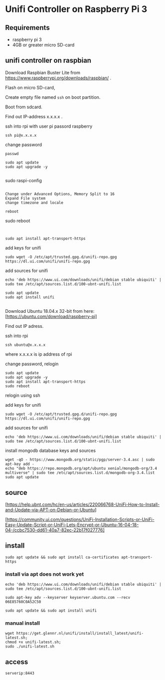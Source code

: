 # Unifi Controller on Raspberry Pi 3

## Requirements

* raspberry pi 3
* 4GB or greater micro SD-card

## unifi controller on raspbian

Download Raspbian Buster Lite from https://www.raspberrypi.org/downloads/raspbian/ .

Flash on micro SD-card,

Create empty file named `ssh` on boot partition.

Boot from sdcard.

Find out IP-address x.x.x.x .

ssh into rpi with user pi passord raspberry

```
ssh pi@x.x.x.x
```

change password
```
passwd
```

```
sudo apt update
sudo apt upgrade -y


```
sudo raspi-config
```

Change under Advanced Options, Memory Split to 16
Expand File system
change timezone and locale

reboot
```
sudo reboot
```


sudo apt install apt-transport-https

```
add keys for unifi
```
sudo wget -O /etc/apt/trusted.gpg.d/unifi-repo.gpg https://dl.ui.com/unifi/unifi-repo.gpg 
```

add sources for unifi

```
echo 'deb https://www.ui.com/downloads/unifi/debian stable ubiquiti' | sudo tee /etc/apt/sources.list.d/100-ubnt-unifi.list
```


```
sudo apt update
sudo apt install unifi
```


##
Download Ubuntu 18.04.x 32-bit from here: [https://ubuntu.com/download/raspberry-pi]

Find out IP adress.

ssh into rpi
``` 
ssh ubuntu@x.x.x.x
```
where x.x.x.x is ip address of rpi

change password, relogin

```
sudo apt update
sudo apt upgrade -y
sudo apt install apt-transport-https
sudo reboot
```

relogin using ssh

add keys for unifi
```
sudo wget -O /etc/apt/trusted.gpg.d/unifi-repo.gpg https://dl.ui.com/unifi/unifi-repo.gpg 
```

add sources for unifi

```
echo 'deb https://www.ui.com/downloads/unifi/debian stable ubiquiti' | sudo tee /etc/apt/sources.list.d/100-ubnt-unifi.list
```

install mongodb database keys and sources
```
wget -qO - https://www.mongodb.org/static/pgp/server-3.4.asc | sudo apt-key add -
echo "deb https://repo.mongodb.org/apt/ubuntu xenial/mongodb-org/3.4 multiverse" | sudo tee /etc/apt/sources.list.d/mongodb-org-3.4.list
sudo apt update
```

## source
[https://help.ubnt.com/hc/en-us/articles/220066768-UniFi-How-to-Install-and-Update-via-APT-on-Debian-or-Ubuntu]

[https://community.ui.com/questions/UniFi-Installation-Scripts-or-UniFi-Easy-Update-Script-or-UniFi-Lets-Encrypt-or-Ubuntu-16-04-18-04-/ccbc7530-dd61-40a7-82ec-22b17f027776]

## install 

```
sudo apt update && sudo apt install ca-certificates apt-transport-https
```

### install via apt does not work yet
```
echo 'deb https://www.ui.com/downloads/unifi/debian stable ubiquiti' | sudo tee /etc/apt/sources.list.d/100-ubnt-unifi.list
```

```
sudo apt-key adv --keyserver keyserver.ubuntu.com --recv 06E85760C0A52C50 
```

```
sudo apt update && sudo apt install unifi
```


### manual install

```
wget https://get.glennr.nl/unifi/install/install_latest/unifi-latest.sh; 
chmod +x unifi-latest.sh; 
sudo ./unifi-latest.sh
```


## access

`serverip:8443`
